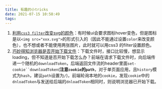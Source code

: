 ```yaml
---
title: 有趣的小tricks
date: 2021-07-15 10:58:49
tags:
---
```


1. [利用`css3 filter`改变svg的颜色](https://stackoverflow.com/a/53336754/6028514)：有时候ui会要求图标hover变色，但是图标是以`<img src="xxx.svg">`的形式引入的（因此不能通过设置`color`来改变颜色），也不想或者不能使用两张图片，此时就可以用css3 的filter设置颜色。
2. [巧妙得知浏览器是否开始下载文件](https://stackoverflow.com/questions/1106377/detect-when-browser-receives-file-download)：下载文件时，接口比较慢，想显示loading，但不知道是否开始下载怎么办？前端在请求下载文件时，向后端传递一个随机的`downloadToken`，后端返回文件流的header里面`set-cookie``downloadToken`(**注意`cookie`的`path`**，对于单页面应用，且`history`模式为`hash`，建议`path`设置为`/`)，前端轮询本地的`cookie`，发现`cookie`中的`dnloadToken`与发送给后端的`dnloadToken`相同时，则说明浏览器已开始下载。